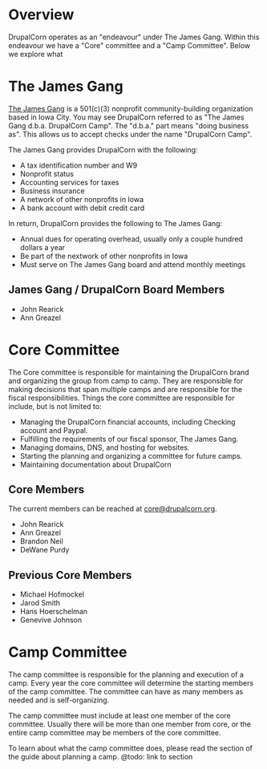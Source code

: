 

# Overview
DrupalCorn operates as an "endeavour" under The James Gang. Within this endeavour we have a "Core" committee and a "Camp Committee". Below we explore what


# The James Gang

[The James Gang](http://www.jamesgangic.com/) is a 501(c)(3) nonprofit community-building organization based in Iowa City. You may see DrupalCorn referred to as "The James Gang d.b.a. DrupalCorn Camp".  The "d.b.a." part means "doing business as". This allows us to accept checks under the name "DrupalCorn Camp". 

The James Gang provides DrupalCorn with the following:

- A tax identification number and W9
- Nonprofit status
- Accounting services for taxes
- Business insurance
- A network of other nonprofits in Iowa
- A bank account with debit credit card

In return, DrupalCorn provides the following to The James Gang:

- Annual dues for operating overhead, usually only a couple hundred dollars a year
- Be part of the nextwork of other nonprofits in Iowa
- Must serve on The James Gang board and attend monthly meetings

## James Gang / DrupalCorn Board Members

- John Rearick
- Ann Greazel

# Core Committee
The Core committee is responsible for maintaining the DrupalCorn brand and organizing the group from camp to camp. They are responsible for making decisions that span multiple camps and are responsible for the fiscal responsibilities. Things the core committee are responsible for include, but is not limited to:

* Managing the DrupalCorn financial accounts, including Checking account and Paypal.
* Fulfilling the requirements of our fiscal sponsor, The James Gang.
* Managing domains, DNS, and hosting for websites.
* Starting the planning and organizing a committee for future camps.
* Maintaining documentation about DrupalCorn

## Core Members
The current members can be reached at [core@drupalcorn.org](core@drupalcorn.org).

- John Rearick
- Ann Greazel
- Brandon Neil
- DeWane Purdy

## Previous Core Members

- Michael Hofmockel
- Jarod Smith
- Hans Hoerschelman 
- Genevive Johnson

# Camp Committee

The camp committee is responsible for the planning and execution of a camp. Every year the core committee will determine the starting members of the camp committee. The committee can have as many members as needed and is self-organizing.

The camp committee must include at least one member of the core committee. Usually there will be more than one member from core, or the entire camp committee may be members of the core committee.

To learn about what the camp committee does, please read the section of the guide about planning a camp. 
@todo: link to section